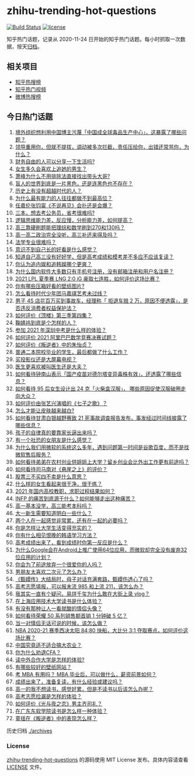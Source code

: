 # zhihu-trending-hot-questions

[![Build Status](https://github.com/justjavac/zhihu-trending-hot-questions/workflows/ci/badge.svg?branch=master)](https://github.com/justjavac/zhihu-trending-hot-questions/actions)
[![license](https://img.shields.io/github/license/justjavac/zhihu-trending-hot-questions)](https://github.com/justjavac/zhihu-trending-hot-questions/blob/master/LICENSE)

知乎热门话题，记录从 2020-11-24 日开始的知乎热门话题。每小时抓取一次数据，按天[归档](./archives)。

## 相关项目

- [知乎热搜榜](https://github.com/justjavac/zhihu-trending-top-search)
- [知乎热门视频](https://github.com/justjavac/zhihu-trending-hot-video)
- [微博热搜榜](https://github.com/justjavac/weibo-trending-hot-search)

## 今日热门话题

<!-- BEGIN -->
<!-- 最后更新时间 Mon Jun 28 2021 06:01:33 GMT+0800 (China Standard Time) -->

1. [境外组织想利用中国博主污蔑「中国成全球毒品生产中心」，这暴露了哪些问题？](https://www.zhihu.com/question/467242610)
2. [领导重用你，但就不提拔，调动被多次拦截，责任压给你，出错还常骂你，为什么？](https://www.zhihu.com/question/371428511)
3. [财务自由的人可以分享一下生活吗?](https://www.zhihu.com/question/452616303)
4. [女生多久会喜欢上追她的男生？](https://www.zhihu.com/question/318419047)
5. [萧峰为什么不用排除法直接找出带头大哥?](https://www.zhihu.com/question/465793725)
6. [盲人的世界到底是一片黑色，还是连黑色也不存在？](https://www.zhihu.com/question/48476818)
7. [历史上有没有超越时代的人？](https://www.zhihu.com/question/25538697)
8. [为什么最有能力的人往往都做不到最高位？](https://www.zhihu.com/question/268848307)
9. [任嘉伦张钧甯《不说再见》会扑还是会爆？](https://www.zhihu.com/question/465852395)
10. [三本，想去考公务员，省考很难吗?](https://www.zhihu.com/question/332487091)
11. [逻辑思维能力差，反应慢，分析能力差，如何提高？](https://www.zhihu.com/question/20119939)
12. [高三靠硬刷题能把理综和数学刷到270和130吗？](https://www.zhihu.com/question/36834794)
13. [高一高二政治完全没听，高三补还来得及吗？](https://www.zhihu.com/question/467636227)
14. [法学专业很难吗？](https://www.zhihu.com/question/312320326)
15. [意识不到自己长的好看是什么感觉？](https://www.zhihu.com/question/461571422)
16. [知道自己高三没有好好学，但是高考成绩和模考差不多应不应该复读？](https://www.zhihu.com/question/467132094)
17. [你认为追内娱和追韩娱哪个更爽？](https://www.zhihu.com/question/467521263)
18. [为什么国内软件大多数只有手机号注册，没有邮箱注册和用户名注册？](https://www.zhihu.com/question/331360215)
19. [2021 LPL 夏季赛 LNG 2:0 iG
    豪取七连胜，如何评价这场比赛？](https://www.zhihu.com/question/468185851)
20. [你有哪些压箱好看的壁纸图片?](https://www.zhihu.com/question/452324718)
21. [怎么看待时代少年团马嘉祺艺考未过线？](https://www.zhihu.com/question/467985728)
22. [男子 4S 店花百万买到事故车，经理称「 拒退车赔 2
    万，原因不便透露」，是否违反消费者权益保护法？](https://www.zhihu.com/question/467888396)
23. [如何评价《顶楼》第三季第四集？](https://www.zhihu.com/question/467430940)
24. [鞠婧祎到底是个怎样的人？](https://www.zhihu.com/question/451531217)
25. [参加 2021 年深圳中考是什么样的体验？](https://www.zhihu.com/question/413732438)
26. [如何评价 2021 阿里巴巴数学竞赛决赛试题？](https://www.zhihu.com/question/467903915)
27. [如何评价《叛逆者》中的朱怡贞？](https://www.zhihu.com/question/464194950)
28. [普通二本院校毕业的学生，最后都做了什么工作？](https://www.zhihu.com/question/267563742)
29. [买投影仪还是大屏幕电视？](https://www.zhihu.com/question/22925179)
30. [医生更喜欢被叫医生还是大夫？](https://www.zhihu.com/question/392695588)
31. [如何看待钟南山表示「国产疫苗对德尔塔变异毒株有效」，还透露了哪些信息？](https://www.zhihu.com/question/467727614)
32. [如何看待 95 后女生设计出 24 克「火柴盒汉服」，
    哪些原因促使汉服破圈走向大众？](https://www.zhihu.com/question/467576874)
33. [如何评价由张艺兴演唱的《七子之歌》？](https://www.zhihu.com/question/468080201)
34. [怎么才能让皮肤越来越白?](https://www.zhihu.com/question/458127901)
35. [如何看待甘肃白银越野赛致 21
    死事故调查报告发布，事发经过时间线披露了哪些信息？](https://www.zhihu.com/question/467819232)
36. [孩子的自律真的要靠家长逼出来吗？](https://www.zhihu.com/question/436192830)
37. [有一个社恐的女朋友是什么感觉？](https://www.zhihu.com/question/323962570)
38. [为什么我们用微软的系统这么多年，遇到问题第一时间是谷歌百度，而不是找微软售后服务？](https://www.zhihu.com/question/463391853)
39. [如何看待弟弟在农村创业供姐姐上大学？留乡创业会比外出工作更有前途吗？](https://www.zhihu.com/question/467948955)
40. [如何看待司马南对《悬崖之上》的评价？](https://www.zhihu.com/question/462226337)
41. [股票三不买四不卖是什么意思？](https://www.zhihu.com/question/453247969)
42. [什么样的女生看起来很干净，很干练？](https://www.zhihu.com/question/23796174)
43. [2021 年国内高校教职，求职过程结果如何？](https://www.zhihu.com/question/422467775)
44. [INFP 的痛苦到底源于什么？如何能够走出这种痛苦？](https://www.zhihu.com/question/464694241)
45. [高一基本没学，高三能考本科吗？](https://www.zhihu.com/question/465880433)
46. [大一新生需要知道明白一些什么？](https://www.zhihu.com/question/464836526)
47. [两个人在一起感觉非常累，还有在一起的必要吗？](https://www.zhihu.com/question/462421326)
48. [你是怎样让大学生活变得充实的？](https://www.zhihu.com/question/458754159)
49. [你有什么相见恨晚的韩语学习方法？](https://www.zhihu.com/question/32217419)
50. [高考成绩出来了，看到成绩时你第一反应是什么？](https://www.zhihu.com/question/282112238)
51. [为什么Google会在Android上推广使用64位应用，而微软却完全没有废弃32位应用的计划？](https://www.zhihu.com/question/461368950)
52. [你会为了前途放弃一个很爱你的人吗？](https://www.zhihu.com/question/465840049)
53. [男朋友太喜欢二次元了怎么办？](https://www.zhihu.com/question/402086093)
54. [《甄嬛传》大结局时，母子对话充满套路，甄嬛伤透心了吗？](https://www.zhihu.com/question/404317643)
55. [高考志愿填报，可以报末流 985 和上流 211，该怎么办？](https://www.zhihu.com/question/466861114)
56. [我其实一直有个疑问，易烊千玺为什么敢在大街上录 vlog？](https://www.zhihu.com/question/464875636)
57. [在上海应用技术大学读书是什么体验？](https://www.zhihu.com/question/62082173)
58. [有没有那种让人一看就酸的情侣头像？](https://www.zhihu.com/question/432753689)
59. [如何看待荣耀 50 系列销售额首销 1 分钟破 5 亿？](https://www.zhihu.com/question/467418330)
60. [当一对情侣无话可说的时候，该怎么做？](https://www.zhihu.com/question/280272233)
61. [NBA 2020-21 赛季西决太阳 84:80 快船，大比分 3:1
    夺取赛点，如何评价这场比赛？](https://www.zhihu.com/question/468067856)
62. [中国究竟适不适合搞大农业？](https://www.zhihu.com/question/323105287)
63. [你为什么劝退CFA？](https://www.zhihu.com/question/452285810)
64. [读中外合作大学是怎样的体验?](https://www.zhihu.com/question/370794883)
65. [有哪些较好的壁纸网站？](https://www.zhihu.com/question/32762402)
66. [考 MBA 有用吗？ MBA 毕业后，可以做什么，薪资前景如何？](https://www.zhihu.com/question/424963203)
67. [成绩出来了，准备复读，有什么经验或建议吗？](https://www.zhihu.com/question/466920064)
68. [高一的我不想读书，感觉好累，但是不读书以后该怎么办呢？](https://www.zhihu.com/question/462952243)
69. [高考志愿捡漏是怎样的体验？](https://www.zhihu.com/question/59549503)
70. [如何评价《光与夜之恋》男主齐司礼？](https://www.zhihu.com/question/466812216)
71. [在广东东软学院读书是怎么样一种体验？](https://www.zhihu.com/question/36540493)
72. [童瑶在《叛逆者》中的表现怎么样？](https://www.zhihu.com/question/463850620)

<!-- END -->

历史归档 [./archives](./archives)

### License

[zhihu-trending-hot-questions](https://github.com/justjavac/zhihu-trending-hot-questions)
的源码使用 MIT License 发布。具体内容请查看 [LICENSE](./LICENSE) 文件。

